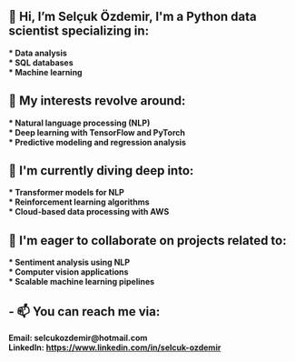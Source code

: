   ## 👋 Hi, I’m Selçuk Özdemir, I'm a Python data scientist specializing in:
__* Data analysis__\
__* SQL  databases__ \
__* Machine learning__ 

 ## 👀 My interests revolve around:
__* Natural language processing (NLP)__ \
__* Deep learning with TensorFlow and PyTorch__ \
__* Predictive modeling and regression analysis__ 

## 🌱 I'm currently diving deep into:
__* Transformer models for NLP__ \
__* Reinforcement learning algorithms__\
__* Cloud-based data processing with AWS__

##  💞️ I'm eager to collaborate on projects related to:
__* Sentiment analysis using NLP__\
__* Computer  vision  applications__\
__* Scalable machine learning pipelines__

## - 📫 You can reach me via:
 __Email: selcukozdemir@hotmail.com__ \
 __LinkedIn: https://www.linkedin.com/in/selcuk-ozdemir__

